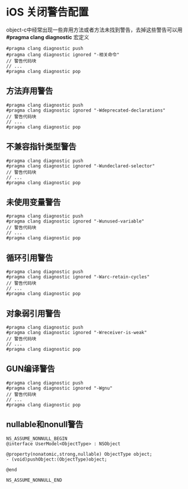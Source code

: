 # iOS 关闭警告配置

object-c中经常出现一些弃用方法或者方法未找到警告，去掉这些警告可以用 **#pragma clang diagnostic** 宏定义

```
#pragma clang diagnostic push
#pragma clang diagnostic ignored "-相关命令"
// 警告代码块
// ...
#pragma clang diagnostic pop
```

## 方法弃用警告
```
#pragma clang diagnostic push
#pragma clang diagnostic ignored "-Wdeprecated-declarations"
// 警告代码块
// ...
#pragma clang diagnostic pop
```

## 不兼容指针类型警告
```
#pragma clang diagnostic push
#pragma clang diagnostic ignored "-Wundeclared-selector"
// 警告代码块
// ...
#pragma clang diagnostic pop
```

## 未使用变量警告
```
#pragma clang diagnostic push
#pragma clang diagnostic ignored "-Wunused-variable"
// 警告代码块
// ...
#pragma clang diagnostic pop
```

## 循环引用警告
```
#pragma clang diagnostic push
#pragma clang diagnostic ignored "-Warc-retain-cycles"
// 警告代码块
// ...
#pragma clang diagnostic pop
```

## 对象弱引用警告
```
#pragma clang diagnostic push
#pragma clang diagnostic ignored "-Wreceiver-is-weak"
// 警告代码块
// ...
#pragma clang diagnostic pop
```

## GUN编译警告
```
#pragma clang diagnostic push
#pragma clang diagnostic ignored "-Wgnu"
// 警告代码块
// ...
#pragma clang diagnostic pop
```

## nullable和nonull警告
```
NS_ASSUME_NONNULL_BEGIN
@interface UserModel<ObjectType> : NSObject

@property(nonatomic,strong,nullable) ObjectType object;
- (void)pushObject:(ObjectType)object;

@end

NS_ASSUME_NONNULL_END
```
